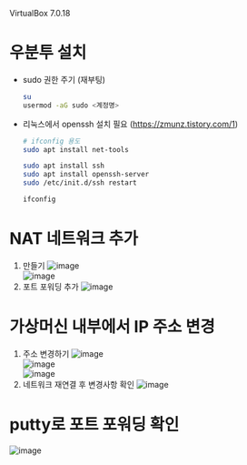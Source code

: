 VirtualBox 7.0.18

# 우분투 설치
- sudo 권한 주기 (재부팅)
  ```sh
  su
  usermod -aG sudo <계정명>
  ```
- 리눅스에서 openssh 설치 필요 (https://zmunz.tistory.com/1)
    ```sh
    # ifconfig 용도
    sudo apt install net-tools

    sudo apt install ssh
    sudo apt install openssh-server
    sudo /etc/init.d/ssh restart

    ifconfig
    ```

# NAT 네트워크 추가
1. 만들기
  ![image](https://github.com/user-attachments/assets/4d66eb3e-0d65-44e1-8d15-0ddf5bc19874)  
  ![image](https://github.com/user-attachments/assets/c1f7d8e8-0887-44e3-b298-ba689e284639)  
2. 포트 포워딩 추가
  ![image](https://github.com/user-attachments/assets/f391de61-1193-4492-8290-8454a795f98b)  

# 가상머신 내부에서 IP 주소 변경
1. 주소 변경하기
  ![image](https://github.com/user-attachments/assets/91217aa8-3751-4e76-8073-9846ec816299)  
  ![image](https://github.com/user-attachments/assets/de599396-6480-4b42-909c-6f1e4ab4bfb6)  
  ![image](https://github.com/user-attachments/assets/2b71ddca-2a80-4145-8d71-ad0c8035498d)
2. 네트워크 재연결 후 변경사항 확인
  ![image](https://github.com/user-attachments/assets/e407782b-a5b6-4617-917e-58a5e891e529)

# putty로 포트 포워딩 확인
![image](https://github.com/user-attachments/assets/001e6379-5915-4ea2-a3fd-f1a2c825427f)  